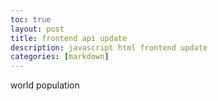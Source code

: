 ```yaml
---
toc: true
layout: post
title: frontend api update
description: javascript html frontend update
categories: [markdown]
---
```


<head>
    <p id = "pop"> world population </p>
</head>

<script>
const options = {
    method: 'GET',
    headers: {
        'X-RapidAPI-Key': 'befd3aa94cmsh6c15f9448db64f3p194824jsn7727f7079e12',
        'X-RapidAPI-Host': 'world-population.p.rapidapi.com'
    }
};


fetch('https://world-population.p.rapidapi.com/allcountriesname', options)
    .then(response => response.json())
    .then(response => {
        console.log(response);
        document.getElementById("pop").innerHTML = response;
    })
    .catch(err => console.error(err));

change();
function change() {
    document.getElementById("pop").innerHTML = parseInt(document.getElementById("pop").innerHTML) + 3;
} setInterval(update,1000);        
</script>

